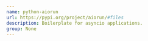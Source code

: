 ```yaml
---
name: python-aiorun
url: https://pypi.org/project/aiorun/#files
description: Boilerplate for asyncio applications.
group: None
---
```

